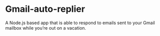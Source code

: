 # Gmail-auto-replier
A Node.js based app that is able to respond to emails sent to your Gmail mailbox while you’re out on a vacation. 
